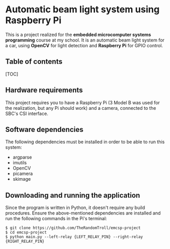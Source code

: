 # Automatic beam light system using Raspberry Pi
This is a project realized for the **embedded microcomputer systems programming** course at my school. It is an automatic beam light system for a car, using **OpenCV** for light detection and **Raspberry Pi** for GPIO control.
## Table of contents
[TOC]

## Hardware requirements
This project requires you to have a Raspberry Pi (3 Model B was used for the realization, but any Pi should work) and a camera, connected to the SBC's CSI interface.

## Software dependencies
The following dependencies must be installed in order to be able to run this system:
- argparse
- imutils
- OpenCV
- picamera
- skimage

## Downloading and running the application
Since the program is written in Python, it doesn't require any build procedures. Ensure the above-mentioned dependencies are installed and run the following commands in the Pi's terminal:
```console
$ git clone https://github.com/TheRandomTroll/emcsp-project
$ cd emcsp-project
$ python main.py --left-relay {LEFT_RELAY_PIN} --right-relay {RIGHT_RELAY_PIN}
```
